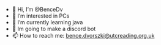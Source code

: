 - 👋 Hi, I’m @BenceDv
- 👀 I’m interested in PCs
- 🌱 I’m currently learning java
- 💞️ Im going to make a discord bot
- 📫 How to reach me: bence.dvorszki@utcreading.org.uk

<!---
BenceDv/BenceDv is a ✨ special ✨ repository because its `README.md` (this file) appears on your GitHub profile.
You can click the Preview link to take a look at your changes.
--->
